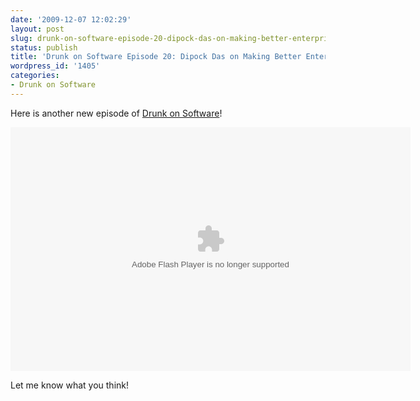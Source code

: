 ```yaml
---
date: '2009-12-07 12:02:29'
layout: post
slug: drunk-on-software-episode-20-dipock-das-on-making-better-enterprise-software
status: publish
title: 'Drunk on Software Episode 20: Dipock Das on Making Better Enterprise Software'
wordpress_id: '1405'
categories:
- Drunk on Software
---
```


Here is another new episode of [Drunk on Software](http://www.drunkonsoftware.com)!

<embed src="http://blip.tv/play/AYGn3jMA" type="application/x-shockwave-flash" width="640" height="390" allowscriptaccess="always" allowfullscreen="true"></embed>

Let me know what you think!
